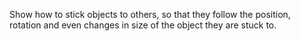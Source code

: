 Show how to stick objects to others, so that they follow the position, rotation and even changes in size of the object they are stuck to.
